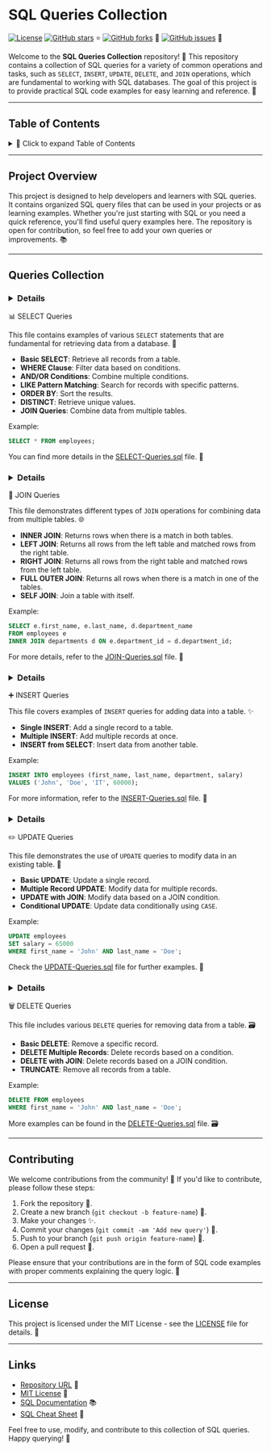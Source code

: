 # SQL Queries Collection

[![License](https://img.shields.io/badge/license-MIT-blue.svg)](https://opensource.org/licenses/MIT)
[![GitHub stars](https://img.shields.io/github/stars/Hifza-Khalid/SQL-Queries-Collection)](https://github.com/Hifza-Khalid/SQL-Queries-Collection/stargazers) ⭐
[![GitHub forks](https://img.shields.io/github/forks/Hifza-Khalid/SQL-Queries-Collection)](https://github.com/Hifza-Khalid/SQL-Queries-Collection/network) 🍴
[![GitHub issues](https://img.shields.io/github/issues/Hifza-Khalid/SQL-Queries-Collection)](https://github.com/Hifza-Khalid/SQL-Queries-Collection/issues) 🐞

Welcome to the **SQL Queries Collection** repository! 🎉 This repository contains a collection of SQL queries for a variety of common operations and tasks, such as `SELECT`, `INSERT`, `UPDATE`, `DELETE`, and `JOIN` operations, which are fundamental to working with SQL databases. The goal of this project is to provide practical SQL code examples for easy learning and reference. 🚀

---

## Table of Contents

<details>
<summary>🔽 Click to expand Table of Contents</summary>

- [Project Overview](#project-overview)  
- [Queries Collection](#queries-collection)  
  - [SELECT Queries](#select-queries)  
  - [JOIN Queries](#join-queries)  
  - [INSERT Queries](#insert-queries)  
  - [UPDATE Queries](#update-queries)  
  - [DELETE Queries](#delete-queries)  
- [Contributing](#contributing)  
- [License](#license)  
- [Links](#links)

</details>

---

## Project Overview

This project is designed to help developers and learners with SQL queries. It contains organized SQL query files that can be used in your projects or as learning examples. Whether you're just starting with SQL or you need a quick reference, you'll find useful query examples here. The repository is open for contribution, so feel free to add your own queries or improvements. 📚

---

## Queries Collection

### <details>
<summary>📊 SELECT Queries</summary>

This file contains examples of various `SELECT` statements that are fundamental for retrieving data from a database. 📝

- **Basic SELECT**: Retrieve all records from a table.  
- **WHERE Clause**: Filter data based on conditions.  
- **AND/OR Conditions**: Combine multiple conditions.  
- **LIKE Pattern Matching**: Search for records with specific patterns.  
- **ORDER BY**: Sort the results.  
- **DISTINCT**: Retrieve unique values.  
- **JOIN Queries**: Combine data from multiple tables.

Example:
```sql
SELECT * FROM employees;
```

You can find more details in the [SELECT-Queries.sql](SELECT-Queries.sql) file. 📄

</details>

### <details>
<summary>🔗 JOIN Queries</summary>

This file demonstrates different types of `JOIN` operations for combining data from multiple tables. 🌐

- **INNER JOIN**: Returns rows when there is a match in both tables.  
- **LEFT JOIN**: Returns all rows from the left table and matched rows from the right table.  
- **RIGHT JOIN**: Returns all rows from the right table and matched rows from the left table.  
- **FULL OUTER JOIN**: Returns all rows when there is a match in one of the tables.  
- **SELF JOIN**: Join a table with itself.

Example:
```sql
SELECT e.first_name, e.last_name, d.department_name
FROM employees e
INNER JOIN departments d ON e.department_id = d.department_id;
```

For more details, refer to the [JOIN-Queries.sql](JOIN-Queries.sql) file. 📑

</details>

### <details>
<summary>➕ INSERT Queries</summary>

This file covers examples of `INSERT` queries for adding data into a table. ✨

- **Single INSERT**: Add a single record to a table.  
- **Multiple INSERT**: Add multiple records at once.  
- **INSERT from SELECT**: Insert data from another table.

Example:
```sql
INSERT INTO employees (first_name, last_name, department, salary)
VALUES ('John', 'Doe', 'IT', 60000);
```

For more information, refer to the [INSERT-Queries.sql](INSERT-Queries.sql) file. 📝

</details>

### <details>
<summary>✏️ UPDATE Queries</summary>

This file demonstrates the use of `UPDATE` queries to modify data in an existing table. 🔄

- **Basic UPDATE**: Update a single record.  
- **Multiple Record UPDATE**: Modify data for multiple records.  
- **UPDATE with JOIN**: Modify data based on a JOIN condition.  
- **Conditional UPDATE**: Update data conditionally using `CASE`.

Example:
```sql
UPDATE employees
SET salary = 65000
WHERE first_name = 'John' AND last_name = 'Doe';
```

Check the [UPDATE-Queries.sql](UPDATE-Queries.sql) file for further examples. 🔄

</details>

### <details>
<summary>🗑️ DELETE Queries</summary>

This file includes various `DELETE` queries for removing data from a table. 🗃️

- **Basic DELETE**: Remove a specific record.  
- **DELETE Multiple Records**: Delete records based on a condition.  
- **DELETE with JOIN**: Delete records based on a JOIN condition.  
- **TRUNCATE**: Remove all records from a table.

Example:
```sql
DELETE FROM employees
WHERE first_name = 'John' AND last_name = 'Doe';
```

More examples can be found in the [DELETE-Queries.sql](DELETE-Queries.sql) file. 🗃️

</details>

---

## Contributing

We welcome contributions from the community! 🤝 If you'd like to contribute, please follow these steps:

1. Fork the repository 🍴.  
2. Create a new branch (`git checkout -b feature-name`) 🌱.  
3. Make your changes ✨.  
4. Commit your changes (`git commit -am 'Add new query'`) 📝.  
5. Push to your branch (`git push origin feature-name`) 🚀.  
6. Open a pull request 🔄.  

Please ensure that your contributions are in the form of SQL code examples with proper comments explaining the query logic. 💬

---

## License

This project is licensed under the MIT License - see the [LICENSE](LICENSE) file for details. 📜

---

## Links

- [Repository URL](https://github.com/Hifza-Khalid/SQL-Queries-Collection) 🔗  
- [MIT License](https://opensource.org/licenses/MIT) 📝  
- [SQL Documentation](https://www.w3schools.com/sql/) 📚  
- [SQL Cheat Sheet](https://www.sqltutorial.org/sql-cheat-sheet/) 📖

Feel free to use, modify, and contribute to this collection of SQL queries. Happy querying! 🎉
